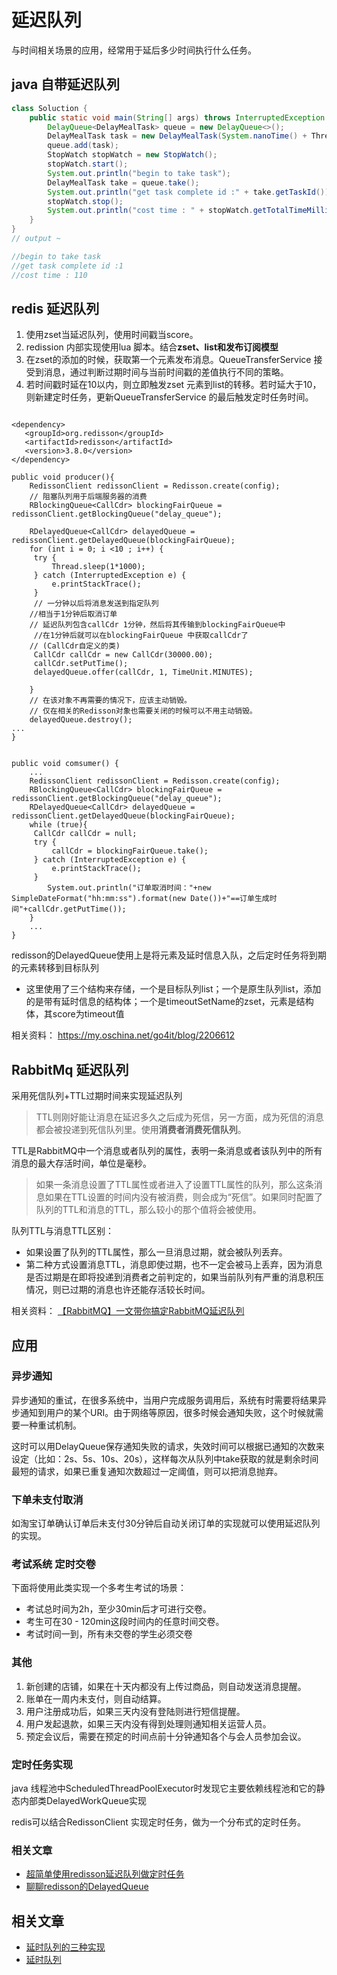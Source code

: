 # 延迟队列

与时间相关场景的应用，经常用于延后多少时间执行什么任务。

## java 自带延迟队列

```java
class Soluction {
    public static void main(String[] args) throws InterruptedException {
        DelayQueue<DelayMealTask> queue = new DelayQueue<>();
        DelayMealTask task = new DelayMealTask(System.nanoTime() + ThreadLocalRandom.current().nextLong(100000000L, 300000000L));
        queue.add(task);
        StopWatch stopWatch = new StopWatch();
        stopWatch.start();
        System.out.println("begin to take task");
        DelayMealTask take = queue.take();
        System.out.println("get task complete id :" + take.getTaskId());
        stopWatch.stop();
        System.out.println("cost time : " + stopWatch.getTotalTimeMillis());
    }
}
// output ~

//begin to take task
//get task complete id :1
//cost time : 110
```

## redis 延迟队列

1. 使用zset当延迟队列，使用时间戳当score。
2. redission 内部实现使用lua 脚本。结合**zset、list和发布订阅模型**
3. 在zset的添加的时候，获取第一个元素发布消息。QueueTransferService 接受到消息，通过判断过期时间与当前时间戳的差值执行不同的策略。
4. 若时间戳时延在10以内，则立即触发zset 元素到list的转移。若时延大于10，则新建定时任务，更新QueueTransferService 的最后触发定时任务时间。

```text

<dependency>
   <groupId>org.redisson</groupId>
   <artifactId>redisson</artifactId>
   <version>3.8.0</version>
</dependency> 

public void producer(){
    RedissonClient redissonClient = Redisson.create(config);
    // 阻塞队列用于后端服务器的消费
    RBlockingQueue<CallCdr> blockingFairQueue = redissonClient.getBlockingQueue("delay_queue");
    
    RDelayedQueue<CallCdr> delayedQueue = redissonClient.getDelayedQueue(blockingFairQueue);
    for (int i = 0; i <10 ; i++) {
     try {
         Thread.sleep(1*1000);
     } catch (InterruptedException e) {
         e.printStackTrace();
     }
     // 一分钟以后将消息发送到指定队列
    //相当于1分钟后取消订单
    // 延迟队列包含callCdr 1分钟，然后将其传输到blockingFairQueue中
     //在1分钟后就可以在blockingFairQueue 中获取callCdr了 
    // (CallCdr自定义的类)
     CallCdr callCdr = new CallCdr(30000.00);
     callCdr.setPutTime();
     delayedQueue.offer(callCdr, 1, TimeUnit.MINUTES);
    
    }
    // 在该对象不再需要的情况下，应该主动销毁。
    // 仅在相关的Redisson对象也需要关闭的时候可以不用主动销毁。
    delayedQueue.destroy();
...
}


public void comsumer() {
    ...
    RedissonClient redissonClient = Redisson.create(config);
    RBlockingQueue<CallCdr> blockingFairQueue = redissonClient.getBlockingQueue("delay_queue");
    RDelayedQueue<CallCdr> delayedQueue = redissonClient.getDelayedQueue(blockingFairQueue);
    while (true){
     CallCdr callCdr = null;
     try {
         callCdr = blockingFairQueue.take();
     } catch (InterruptedException e) {
         e.printStackTrace();
     }
        System.out.println("订单取消时间："+new SimpleDateFormat("hh:mm:ss").format(new Date())+"==订单生成时间"+callCdr.getPutTime());
    }
    ...
}
```

redisson的DelayedQueue使用上是将元素及延时信息入队，之后定时任务将到期的元素转移到目标队列

- 这里使用了三个结构来存储，一个是目标队列list；一个是原生队列list，添加的是带有延时信息的结构体；一个是timeoutSetName的zset，元素是结构体，其score为timeout值

相关资料： https://my.oschina.net/go4it/blog/2206612

## RabbitMq 延迟队列

采用死信队列+TTL过期时间来实现延迟队列
> TTL则刚好能让消息在延迟多久之后成为死信，另一方面，成为死信的消息都会被投递到死信队列里。使用**消费者消费死信队列**。

TTL是RabbitMQ中一个消息或者队列的属性，表明一条消息或者该队列中的所有消息的最大存活时间，单位是毫秒。
> 如果一条消息设置了TTL属性或者进入了设置TTL属性的队列，那么这条消息如果在TTL设置的时间内没有被消费，则会成为“死信”。如果同时配置了队列的TTL和消息的TTL，那么较小的那个值将会被使用。

队列TTL与消息TTL区别：

- 如果设置了队列的TTL属性，那么一旦消息过期，就会被队列丢弃。
- 第二种方式设置消息TTL，消息即使过期，也不一定会被马上丢弃，因为消息是否过期是在即将投递到消费者之前判定的，如果当前队列有严重的消息积压情况，则已过期的消息也许还能存活较长时间。

相关资料： [【RabbitMQ】一文带你搞定RabbitMQ延迟队列](https://www.cnblogs.com/mfrank/p/11260355.html)

## 应用

### 异步通知

异步通知的重试，在很多系统中，当用户完成服务调用后，系统有时需要将结果异步通知到用户的某个URI。由于网络等原因，很多时候会通知失败，这个时候就需要一种重试机制。

这时可以用DelayQueue保存通知失败的请求，失效时间可以根据已通知的次数来设定（比如：2s、5s、10s、20s），这样每次从队列中take获取的就是剩余时间最短的请求，如果已重复通知次数超过一定阈值，则可以把消息抛弃。

### 下单未支付取消

如淘宝订单确认订单后未支付30分钟后自动关闭订单的实现就可以使用延迟队列的实现。

### 考试系统 定时交卷

下面将使用此类实现一个多考生考试的场景：

- 考试总时间为2h，至少30min后才可进行交卷。
- 考生可在30 - 120min这段时间内的任意时间交卷。
- 考试时间一到，所有未交卷的学生必须交卷

### 其他

1. 新创建的店铺，如果在十天内都没有上传过商品，则自动发送消息提醒。
2. 账单在一周内未支付，则自动结算。
3. 用户注册成功后，如果三天内没有登陆则进行短信提醒。
4. 用户发起退款，如果三天内没有得到处理则通知相关运营人员。
5. 预定会议后，需要在预定的时间点前十分钟通知各个与会人员参加会议。

### 定时任务实现

java 线程池中ScheduledThreadPoolExecutor时发现它主要依赖线程池和它的静态内部类DelayedWorkQueue实现

redis可以结合RedissonClient 实现定时任务，做为一个分布式的定时任务。

### 相关文章

- [超简单使用redisson延迟队列做定时任务](https://zhuanlan.zhihu.com/p/107624995)
- [聊聊redisson的DelayedQueue](https://blog.csdn.net/weixin_34392435/article/details/87993708)

## 相关文章

- [延时队列的三种实现](https://blog.csdn.net/zsj777/article/details/82468212)
- [延时队列](https://zhuanlan.zhihu.com/p/87113913)
